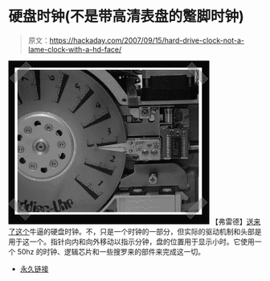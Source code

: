 # 硬盘时钟(不是带高清表盘的蹩脚时钟)

> 原文：<https://hackaday.com/2007/09/15/hard-drive-clock-not-a-lame-clock-with-a-hd-face/>

![](img/f70b837bcdb3e17e8367109c541cd126.png)
【弗雷德】[送来了这个](http://www.heise.de/ct/machflott/projekte/55956)牛逼的硬盘时钟。不，只是一个时钟的一部分，但实际的驱动机制和头部是用于这一个。指针向内和向外移动以指示分钟，盘的位置用于显示小时。它使用一个 50hz 的时钟、逻辑芯片和一些搜罗来的部件来完成这一切。

*   [永久链接](http://www.heise.de/ct/machflott/projekte/55956)